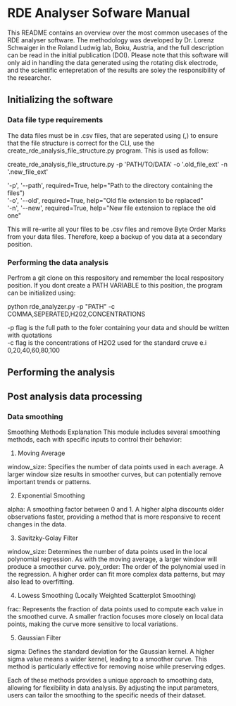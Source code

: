 # RDE Analyser Sofware Manual

This README contains an overview over the most common usecases of the RDE analyser software. The methodology was developed by Dr. Lorenz Schwaiger in the Roland Ludwig lab, Boku, Austria, and the full description can be read in the initial publication (DOI). Please note that this software will only aid in handling the data generated using the rotating disk electrode, and the scientific entepretation of the results are soley the responsibility of the researcher. 

## Initializing the software

### Data file type requirements 

The data files must be in .csv files, that are seperated using (,) to ensure that the file structure is correct for the CLI, use the create_rde_analysis_file_structure.py program. This is used as follow:

create_rde_analysis_file_structure.py -p 'PATH/TO/DATA' -o '.old_file_ext' -n '.new_file_ext'

  '-p', '--path', required=True, help="Path to the directory containing the files")<br>
  '-o', '--old', required=True, help="Old file extension to be replaced"<br>
  '-n', '--new', required=True, help="New file extension to replace the old one"<br>

This will re-write all your files to be .csv files and remove Byte Order Marks from your data files. Therefore, keep a backup of you data at a secondary position.  


### Performing the data analysis

Perfrom a git clone on this respository and remember the local respository position. If you dont create a PATH VARIABLE to this position, the program can be initialized using:

python rde_analyzer.py -p "PATH" -c COMMA,SEPERATED,H202,CONCENTRATIONS 

  -p flag is the full path to the foler containing your data and should be written with quotations<br>
  -c flag is the concentrations of H2O2 used for the standard cruve e.i 0,20,40,60,80,100<br>





## Performing the analysis

## Post analysis data processing

### Data smoothing

Smoothing Methods Explanation
This module includes several smoothing methods, each with specific inputs to control their behavior:

1. Moving Average  

window_size: Specifies the number of data points used in each average. A larger window size results in smoother curves, but can potentially remove important trends or patterns.<br>

2. Exponential Smoothing

alpha: A smoothing factor between 0 and 1. A higher alpha discounts older observations faster, providing a method that is more responsive to recent changes in the data.<br>

3. Savitzky-Golay Filter

window_size: Determines the number of data points used in the local polynomial regression. As with the moving average, a larger window will produce a smoother curve.
poly_order: The order of the polynomial used in the regression. A higher order can fit more complex data patterns, but may also lead to overfitting.<br>

4. Lowess Smoothing (Locally Weighted Scatterplot Smoothing)

frac: Represents the fraction of data points used to compute each value in the smoothed curve. A smaller fraction focuses more closely on local data points, making the curve more sensitive to local variations.<br>

5. Gaussian Filter

sigma: Defines the standard deviation for the Gaussian kernel. A higher sigma value means a wider kernel, leading to a smoother curve. This method is particularly effective for removing noise while preserving edges.


Each of these methods provides a unique approach to smoothing data, allowing for flexibility in data analysis. By adjusting the input parameters, users can tailor the smoothing to the specific needs of their dataset.
